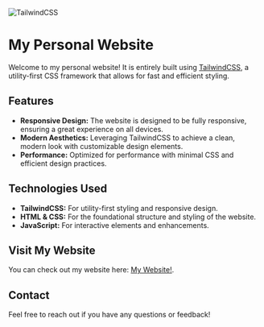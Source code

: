 ![TailwindCSS](https://img.shields.io/badge/Made%20with-TailwindCSS-blue)

# My Personal Website

Welcome to my personal website! It is entirely built using [TailwindCSS](https://tailwindcss.com), a utility-first CSS framework that allows for fast and efficient styling.

## Features

- **Responsive Design:** The website is designed to be fully responsive, ensuring a great experience on all devices.
- **Modern Aesthetics:** Leveraging TailwindCSS to achieve a clean, modern look with customizable design elements.
- **Performance:** Optimized for performance with minimal CSS and efficient design practices.

## Technologies Used

- **TailwindCSS:** For utility-first styling and responsive design.
- **HTML & CSS:** For the foundational structure and styling of the website.
- **JavaScript:** For interactive elements and enhancements.

## Visit My Website

You can check out my website here: [My Website!](https://anthonyarias.dev).

## Contact

Feel free to reach out if you have any questions or feedback!


